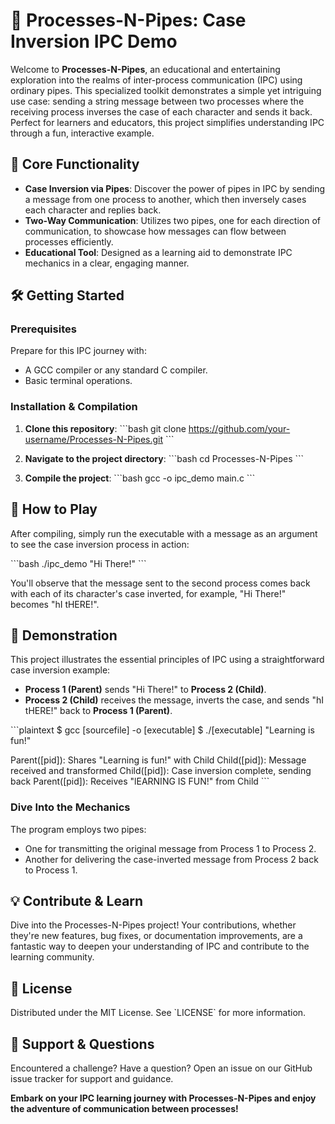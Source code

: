 # 🔄 Processes-N-Pipes: Case Inversion IPC Demo

Welcome to **Processes-N-Pipes**, an educational and entertaining exploration into the realms of inter-process communication (IPC) using ordinary pipes. This specialized toolkit demonstrates a simple yet intriguing use case: sending a string message between two processes where the receiving process inverses the case of each character and sends it back. Perfect for learners and educators, this project simplifies understanding IPC through a fun, interactive example.

## 🎯 Core Functionality

- **Case Inversion via Pipes**: Discover the power of pipes in IPC by sending a message from one process to another, which then inversely cases each character and replies back.
- **Two-Way Communication**: Utilizes two pipes, one for each direction of communication, to showcase how messages can flow between processes efficiently.
- **Educational Tool**: Designed as a learning aid to demonstrate IPC mechanics in a clear, engaging manner.

## 🛠 Getting Started

### Prerequisites

Prepare for this IPC journey with:
- A GCC compiler or any standard C compiler.
- Basic terminal operations.

### Installation & Compilation

1. **Clone this repository**:
    \`\`\`bash
    git clone https://github.com/your-username/Processes-N-Pipes.git
    \`\`\`

2. **Navigate to the project directory**:
    \`\`\`bash
    cd Processes-N-Pipes
    \`\`\`

3. **Compile the project**:
    \`\`\`bash
    gcc -o ipc_demo main.c
    \`\`\`

## 📘 How to Play

After compiling, simply run the executable with a message as an argument to see the case inversion process in action:

\`\`\`bash
./ipc_demo "Hi There!"
\`\`\`

You'll observe that the message sent to the second process comes back with each of its character's case inverted, for example, "Hi There!" becomes "hI tHERE!".

## 🌟 Demonstration

This project illustrates the essential principles of IPC using a straightforward case inversion example:

- **Process 1 (Parent)** sends "Hi There!" to **Process 2 (Child)**.
- **Process 2 (Child)** receives the message, inverts the case, and sends "hI tHERE!" back to **Process 1 (Parent)**.

\`\`\`plaintext
$ gcc [sourcefile] -o [executable]
$ ./[executable] "Learning is fun!"

Parent([pid]): Shares "Learning is fun!" with Child
Child([pid]): Message received and transformed
Child([pid]): Case inversion complete, sending back
Parent([pid]): Receives "lEARNING IS FUN!" from Child
\`\`\`

### Dive Into the Mechanics

The program employs two pipes:
- One for transmitting the original message from Process 1 to Process 2.
- Another for delivering the case-inverted message from Process 2 back to Process 1.

## 💡 Contribute & Learn

Dive into the Processes-N-Pipes project! Your contributions, whether they're new features, bug fixes, or documentation improvements, are a fantastic way to deepen your understanding of IPC and contribute to the learning community.

## 📜 License

Distributed under the MIT License. See \`LICENSE\` for more information.

## 🤝 Support & Questions

Encountered a challenge? Have a question? Open an issue on our GitHub issue tracker for support and guidance.

**Embark on your IPC learning journey with Processes-N-Pipes and enjoy the adventure of communication between processes!**
